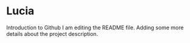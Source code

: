 # Lucia
Introduction to Github
I am editing the README file. Adding some more details about the project description.
